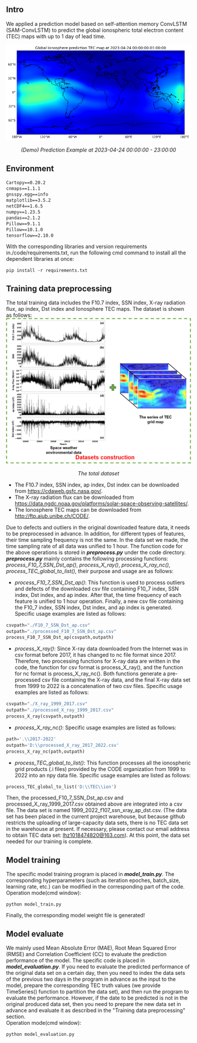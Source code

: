 ## Intro
We applied a prediction model based on self-attention memory ConvLSTM (SAM-ConvLSTM) to predict the global ionospheric total electron content (TEC) maps with up to 1 day of lead time.  
  
![Prediction Example](./result.gif)
*<center>(Demo) Prediction Example at 2023-04-24 00:00:00 - 23:00:00</center>*  


## Environment
```
Cartopy==0.20.2
cnmaps==1.1.1
gnsspy.egg==info
matplotlib==3.5.2
netCDF4==1.6.5
numpy==1.23.5
pandas==2.1.2
Pillow==9.1.1
Pillow==10.1.0
tensorflow==2.10.0
```
With the corresponding libraries and version requirements in./code/requirements.txt, run the following cmd command to install all the dependent libraries at once:
```
pip install -r requirements.txt
```


## Training data preprocessing
The total training data includes the F10.7 index, SSN index, X-ray radiation flux, ap index, Dst index and Ionosphere TEC maps. The dataset is shown as follows:    
![Dataset](./dataset.png)
*<center> The total dataset </center>*  
* The F10.7 index, SSN index, ap index, Dst index can be downloaded from https://cdaweb.gsfc.nasa.gov/.  
* The X-ray radiation flux can be downloaded from https://data.ngdc.noaa.gov/platforms/solar-space-observing-satellites/.  
* The Ionosphere TEC maps can be downloaded from http://ftp.aiub.unibe.ch/CODE/.  
  
Due to defects and outliers in the original downloaded feature data, it needs to be preprocessed in advance. In addition, for different types of features, their time sampling frequency is not the same. In the data set we made, the time sampling rate of all data was unified to 1 hour. The function code for the above operations is stored in ***preprocess.py*** under the code directory.  
***preprocess.py*** mainly contains the following processing functions: *process_F10_7_SSN_Dst_ap()*, *process_X_ray()*, *process_X_ray_nc()*, *process_TEC_global_to_list()*, their purpose and usage are as follows:

* *process_F10_7_SSN_Dst_ap()*: This function is used to process outliers and defects of the downloaded csv file containing F10_7 index, SSN index, Dst index, and ap index. After that, the time frequency of each feature is unified to 1 hour operation. Finally, a new csv file containing the F10_7 index, SSN index, Dst index, and ap index is generated. Specific usage examples are listed as follows:  
```python
csvpath="./F10_7_SSN_Dst_ap.csv"
outpath="./processed_F10_7_SSN_Dst_ap.csv"
process_F10_7_SSN_Dst_ap(csvpath,outpath)
```

* *process_X_ray()*: Since X-ray data downloaded from the Internet was in csv format before 2017, it has changed to nc file format since 2017. Therefore, two processing functions for X-ray data are written in the code, the function for csv format is process_X_ray(), and the function for nc format is process_X_ray_nc(). Both functions generate a pre-processed csv file containing the X-ray data, and the final X-ray data set from 1999 to 2022 is a concatenation of two csv files. Specific usage examples are listed as follows:  
```python
csvpath="./X_ray_1999_2017.csv"
outpath="./processed_X_ray_1999_2017.csv"
process_X_ray(csvpath,outpath)
```

* *process_X_ray_nc()*: Specific usage examples are listed as follows:  
```python
path='.\\2017-2022'
outpath='D:\\processed_X_ray_2017_2022.csv'
process_X_ray_nc(path,outpath)
```

* *process_TEC_global_to_list()*: This function processes all the ionospheric grid products (.i files) provided by the CODE organization from 1999 to 2022 into an npy data file. Specific usage examples are listed as follows:  
```python
process_TEC_global_to_list('D:\\TEC\\ion')
```

Then, the processed_F10_7_SSN_Dst_ap.csv and processed_X_ray_1999_2017.csv obtained above are integrated into a csv file. The data set is named 1999_2022_f107_ssn_xray_ap_dst.csv. (The data set has been placed in the current project warehouse, but because github restricts the uploading of large-capacity data sets, there is no TEC data set in the warehouse at present. If necessary, please contact our email address to obtain TEC data set: lhz1018474820@163.com). At this point, the data set needed for our training is complete.


   
## Model training
The specific model training program is placed in ***model_train.py***. The corresponding hyperparameters (such as iteration epoches, batch_size, learning rate, etc.) can be modified in the corresponding part of the code.  
Operation mode(cmd window):  
```
python model_train.py
```
Finally, the corresponding model weight file is generated!



## Model evaluate
We mainly used Mean Absolute Error (MAE), Root Mean Squared Error (RMSE) and Correlation Coefficient (CC) to evaluate the prediction performance of the model. The specific code is placed in ***model_evaluation.py***. If you need to evaluate the predicted performance of the original data set on a certain day, then you need to index the data sets of the previous two days in the program in advance as the input to the model, prepare the corresponding TEC truth values (we provide TimeSeries() function to partition the data set), and then run the program to evaluate the performance. However, if the date to be predicted is not in the original produced data set, then you need to prepare the new data set in advance and evaluate it as described in the "Training data preprocessing" section.  
Operation mode(cmd window):  
```
python model_evaluation.py
```























